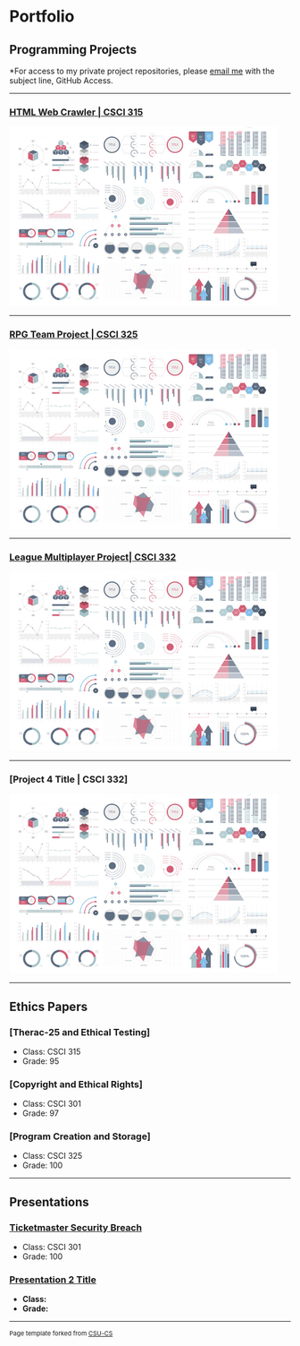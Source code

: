 Portfolio
=========

Programming Projects
--------------------

*For access to my private project repositories, please [email me](mailto:say@csustudent.net?subject=GitHub%20Access) with the subject line, GitHub Access.

---
### [HTML Web Crawler | CSCI 315](https://github.com/yeungs2019/csci-315-fall-2020/tree/master/project2)

![Project 1 Thumbnail Name](images/dummy_thumbnail.jpg)

---
### [RPG Team Project | CSCI 325](https://github.com/csu-cs/RPG-team-project)

![Project 2 Thumbnail Name](images/dummy_thumbnail.jpg)

---
### [League Multiplayer Project| CSCI 332](https://github.com/yeungs2019/League)

![Project 3 Thumbnail Name](images/dummy_thumbnail.jpg)

---
### [Project 4 Title | CSCI 332]

![Project 4 Thumbnail Name](images/dummy_thumbnail.jpg)

---

Ethics Papers
-------------

### [Therac-25 and Ethical Testing]

-   Class: CSCI 315 
-   Grade: 95

### [Copyright and Ethical Rights]
-   Class: CSCI 301 
-   Grade: 97

### [Program Creation and Storage]

-   Class: CSCI 325
-   Grade: 100

---

Presentations
-------------

### [Ticketmaster Security Breach](/pdf/Sec.pdf)

- Class: CSCI 301
- Grade: 100


### [Presentation 2 Title](/pdf/sample_presentation.pdf)

- **Class:** 
- **Grade:**

---

<p style="font-size:11px">Page template forked from <a href="https://github.com/csu-cs/csci-portfolio">CSU-CS</a></p>
<!-- Remove above link if you don't want to attributive -->
